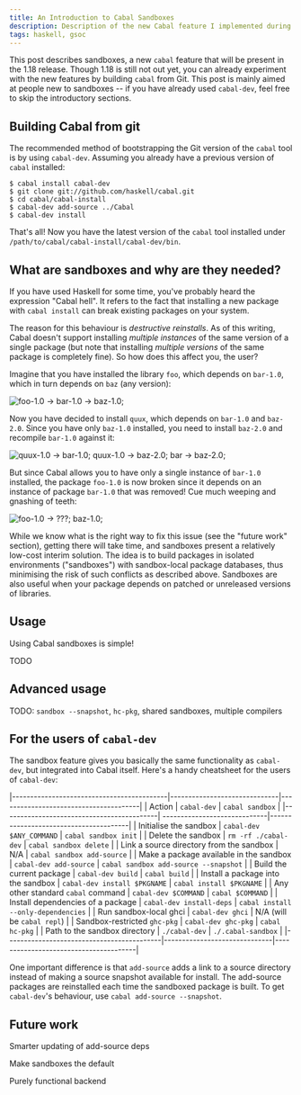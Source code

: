 ```yaml
---
title: An Introduction to Cabal Sandboxes
description: Description of the new Cabal feature I implemented during GSoC 2012.
tags: haskell, gsoc
---
```


This post describes sandboxes, a new `cabal` feature that will be present in the
1.18 release. Though 1.18 is still not out yet, you can already experiment with
the new features by building `cabal` from Git. This post is mainly aimed at
people new to sandboxes -- if you have already used `cabal-dev`, feel free to
skip the introductory sections.

Building Cabal from git
-----------------------

The recommended method of bootstrapping the Git version of the `cabal` tool is
by using `cabal-dev`. Assuming you already have a previous version of `cabal`
installed:

    $ cabal install cabal-dev
    $ git clone git://github.com/haskell/cabal.git
    $ cd cabal/cabal-install
    $ cabal-dev add-source ../Cabal
    $ cabal-dev install

That's all! Now you have the latest version of the `cabal` tool installed under
`/path/to/cabal/cabal-install/cabal-dev/bin`.

What are sandboxes and why are they needed?
-------------------------------------------

If you have used Haskell for some time, you've probably heard the expression
"Cabal hell". It refers to the fact that installing a new package with `cabal
install` can break existing packages on your system.

The reason for this behaviour is *destructive reinstalls*. As of this writing,
Cabal doesn't support installing *multiple instances* of the same version of a
single package (but note that installing *multiple versions* of the same package
is completely fine). So how does this affect you, the user?

Imagine that you have installed the library `foo`, which depends on
`bar-1.0`, which in turn depends on `baz` (any version):

![foo-1.0 -> bar-1.0 -> baz-1.0;](/e/img/sandboxes-pic-0.png)

Now you have decided to install `quux`, which depends on `bar-1.0` and
`baz-2.0`. Since you have only `baz-1.0` installed, you need to install
`baz-2.0` and recompile `bar-1.0` against it:

![quux-1.0 -> bar-1.0; quux-1.0 -> baz-2.0; bar -> baz-2.0;](/e/img/sandboxes-pic-1.png)

But since Cabal allows you to have only a single instance of `bar-1.0`
installed, the package `foo-1.0` is now broken since it depends on an instance
of package `bar-1.0` that was removed! Cue much weeping and gnashing of teeth:

![foo-1.0 -> ???; baz-1.0;](/e/img/sandboxes-pic-2.png)

While we know what is the right way to fix this issue (see the "future work"
section), getting there will take time, and sandboxes present a relatively
low-cost interim solution. The idea is to build packages in isolated
environments ("sandboxes") with sandbox-local package databases, thus minimising
the risk of such conflicts as described above. Sandboxes are also useful when
your package depends on patched or unreleased versions of libraries.

Usage
-----

Using Cabal sandboxes is simple!

TODO

Advanced usage
--------------

TODO: `sandbox --snapshot`, `hc-pkg`, shared sandboxes, multiple compilers

For the users of `cabal-dev`
----------------------------

The sandbox feature gives you basically the same functionality as `cabal-dev`,
but integrated into Cabal itself. Here's a handy cheatsheet for the users of
`cabal-dev`:

|-------------------------------------------|------------------------------|---------------------------------------|
| Action                                    | `cabal-dev`                  | `cabal sandbox`                       |
|-------------------------------------------| -----------------------------|---------------------------------------|
| Initialise the sandbox                    | `cabal-dev $ANY_COMMAND`     | `cabal sandbox init`                  |
| Delete the sandbox                        | `rm -rf ./cabal-dev`         | `cabal sandbox delete`                |
| Link a source directory from the sandbox  | N/A                          | `cabal sandbox add-source`            |
| Make a package available in the sandbox   | `cabal-dev add-source`       | `cabal sandbox add-source --snapshot` |
| Build the current package                 | `cabal-dev build`            | `cabal build`                         |
| Install a package into the sandbox        | `cabal-dev install $PKGNAME` | `cabal install $PKGNAME`              |
| Any other standard `cabal` command        | `cabal-dev $COMMAND`         | `cabal $COMMAND`                      |
| Install dependencies of a package         | `cabal-dev install-deps`     | `cabal install --only-dependencies`   |
| Run sandbox-local ghci                    | `cabal-dev ghci`             | N/A (will be `cabal repl`)            |
| Sandbox-restricted `ghc-pkg`              | `cabal-dev ghc-pkg`          | `cabal hc-pkg`                        |
| Path to the sandbox directory             | `./cabal-dev`                | `./.cabal-sandbox`                    |
|-------------------------------------------|------------------------------|---------------------------------------|

One important difference is that `add-source` adds a link to a source directory
instead of making a source snapshot available for install. The add-source
packages are reinstalled each time the sandboxed package is built. To get
`cabal-dev`'s behaviour, use `cabal add-source --snapshot`.

Future work
-----------

Smarter updating of add-source deps

Make sandboxes the default

Purely functional backend
